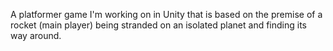 A platformer game I'm working on in Unity that is based on the premise of a rocket (main player) being stranded on an isolated planet and finding its way around.
